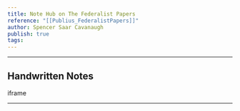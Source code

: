 ```yaml
---
title: Note Hub on The Federalist Papers
reference: "[[Publius_FederalistPapers]]"
author: Spencer Saar Cavanaugh
publish: true
tags:
---
```

---

## Handwritten Notes


iframe

---
